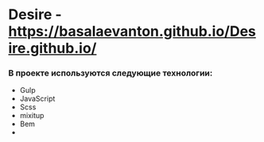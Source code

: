 # Desire - https://basalaevanton.github.io/Desire.github.io/

### В проекте используются следующие технологии:

- Gulp
- JavaScript
- Scss
- mixitup
- Bem
- 

